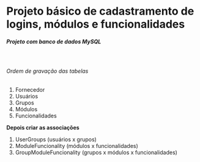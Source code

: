 <h1> Projeto básico de cadastramento de logins, módulos e funcionalidades </h1>

<b><h5>Projeto com banco de dados MySQL</h5></b>  
<b><h6>Ordem de gravação das tabelas</h6></b>

<ol>
<li>Fornecedor</li>
<li>Usuários</li>
<li>Grupos</li>
<li>Módulos</li>
<li>Funcionalidades</li>
</ol>

<b> Depois criar as associações</b>
 <ol>
<li>UserGroups (usuários x grupos)</li>
<li>ModuleFuncionality (módulos x funcionalidades) </li>
<li>GroupModuleFuncionality (grupos x módulos x funcionalidades) </li>
</ol>
